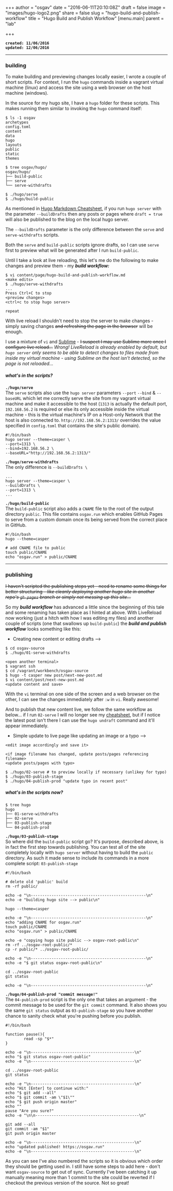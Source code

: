 +++
author = "osgav"
date = "2016-06-11T20:10:08Z"
draft = false
image = "images/hugo-logo2.png"
share = false
slug = "hugo-build-and-publish-workflow"
title = "Hugo Build and Publish Workflow"
[menu.main]
parent = "lab"

+++

**`created: 11/06/2016`**<br />
**`updated: 12/06/2016`**

---

### building

To make building and previewing changes locally easier, I wrote a couple of short scripts. For context, I run the `hugo` commands inside a vagrant virtual machine (linux) and access the site using a web browser on the host machine (windows).

In the source for my hugo site, I have a `hugo` folder for these scripts. This makes running them similar to invoking the `hugo` command itself:

```
$ ls -1 osgav
archetypes
config.toml
content
data
hugo
layouts
public
static
themes

$ tree osgav/hugo/
osgav/hugo/
├── build-public
├── serve
└── serve-withdrafts

$ ./hugo/serve
$ ./hugo/build-public
```

As mentioned in [Hugo Markdown Cheatsheet](/page/hugo-markdown-cheatsheet.html), if you run `hugo server` with the parameter `--buildDrafts` then any posts or pages where `draft = true` will also be published to the blog on the local hugo server.

The `--buildDrafts` parameter is the only difference between the `serve` and `serve-withdrafts` scripts.

Both the `serve` and `build-public` scripts ignore drafts, so I can use `serve` first to preview what will be generated after I run `build-public`.

Until I take a look at live reloading, this let's me do the following to make changes and preview them - my ***build workflow:***

```
$ vi content/page/hugo-build-and-publish-workflow.md
<make edits>
$ ./hugo/serve-withdrafts
...
Press Ctrl+C to stop
<preview changes>
<ctrl+c to stop hugo server>

repeat
```
With live reload I shouldn't need to stop the server to make changes - simply saving changes <s>and refreshing the page in the browser</s> will be enough.

I use a mixture of `vi` and [Sublime](https://www.sublimetext.com/) - <s>I suspect I may use Sublime more once I configure live reload...</s> *Wrong! LiveReload is already enabled by default, but `hugo server` only seems to be able to detect changes to files made from inside my virtual machine - using Sublime on the host isn't detected, so the page is not reloaded...*

##### what's in the scripts?

**`./hugo/serve`**<br />
The `serve` scripts also use the `hugo server` parameters `--port` `--bind` & `--baseURL` which let me correctly serve the site from my vagrant virtual machine and make it accessible to the host (`1313` is actually the default port, `192.168.56.2` is required or else its only accessible inside the virtual machine - this is the virtual machine's IP on a Host-only Network that the host is also connected to. `http://192.168.56.2:1313/` overrides the value specified in `config.toml` that contains the site's public domain).

```
#!/bin/bash
hugo server --theme=casper \
--port=1313 \
--bind=192.168.56.2 \
--baseURL="http://192.168.56.2:1313/"
```

**`./hugo/serve-withdrafts`**<br />
The only difference is `--buildDrafts \`

```
...
hugo server --theme=casper \
--buildDrafts \
--port=1313 \
...
```

**`./hugo/build-public`**<br />
The `build-public` script also adds a `CNAME` file to the root of the output directory `public`. This file contains `osgav.run` which enables GitHub Pages to serve from a custom domain once its being served from the correct place in GitHub.

```
#!/bin/bash
hugo --theme=casper

# add CNAME file to public
touch public/CNAME
echo "osgav.run" > public/CNAME
```

---

### publishing

<s>I haven't scripted the publishing steps yet - need to rename some things for better structuring - *like cleanly deploying another hugo site in another repo's `gh-pages` branch or simply not messing up this site...*</s>

So my ***build workflow*** has advanced a little since the beginning of this tale and some renaming has taken place as I hinted at above. With LiveReload now working (just a hitch with how I was editing my files) and another couple of scripts (one that swallows up `build-public`) the ***build and publish workflow*** looks something like this:

- Creating new content or editing drafts -->

```
$ cd osgav-source
$ ./hugo/01-serve-withdrafts
```
```
<open another terminal>
$ vagrant ssh
$ cd /vagrant/workbench/osgav-source
$ hugo -t casper new post/next-new-post.md
$ vi content/post/next-new-post.md
<update content and save>
```
With the `vi` terminal on one side of the screen and a web browser on the other, I can see the changes immediately after `:w` in `vi`. Really awesome!

And to publish that new content live, we follow the same workflow as below... if I run `02-serve` I will no longer see my [cheatsheet](/page/projects/hugo-markdown-cheatsheet.html), but if I notice the latest post isn't there I can use the `hugo undraft` command and it'll appear immediately.


- Simple update to live page like updating an image or a typo -->

```
<edit image accordingly and save it>
```
```
<if image filename has changed, update posts/pages referencing filename>
<update posts/pages with typo>
```
```
$ ./hugo/02-serve # to preview locally if necessary (unlikey for typo)
$ ./hugo/03-publish-stage
$ ./hugo/04-publish-prod "update typo in recent post"
```
##### what's in the scripts now?

```
$ tree hugo
hugo
├── 01-serve-withdrafts
├── 02-serve
├── 03-publish-stage
└── 04-publish-prod
```

**`./hugo/03-publish-stage`**<br />
So where did the `build-public` script go? It's purpose, described above, is in fact the first step towards publishing. You can test all of the site completely locally with `hugo server` without having to build the `public` directory. As such it made sense to include its commands in a more complete script: `03-publish-stage`

```
#!/bin/bash

# delete old 'public' build
rm -rf public/

echo -e "\n--------------------------------------------------\n"
echo -e "building hugo site --> public\n"

hugo --theme=casper

echo -e "\n--------------------------------------------------\n"
echo "adding CNAME for osgav.run"
touch public/CNAME
echo "osgav.run" > public/CNAME

echo -e "copying hugo site public --> osgav-root-public\n"
rm -rf ../osgav-root-public/*
cp -r public/* ../osgav-root-public/

echo -e "\n--------------------------------------------------\n"
echo -e "$ git status osgav-root-public\n"

cd ../osgav-root-public
git status

echo -e "\n--------------------------------------------------\n"
```

**`./hugo/04-publish-prod "commit message!"`**<br />
The `04-publish-prod` script is the only one that takes an argument - the commit message to be used for the `git commit` command. It also shows you the same `git status` output as `03-publish-stage` so you have another chance to sanity check what you're pushing before you publish.

```
#!/bin/bash

function pause(){
        read -sp "$*"
}

echo -e "\n---------------------------------------------\n"
echo "$ git status osgav-root-public"
echo -e "\n---------------------------------------------\n"

cd ../osgav-root-public
git status

echo -e "\n---------------------------------------------\n"
echo "Hit [Enter] to continue with:"
echo "$ git add --all"
echo "$ git commit -am \"$1\""
echo "$ git push origin master"
echo ""
pause "Are you sure?"
echo -e "\n\n---------------------------------------------\n"

git add --all
git commit -am "$1"
git push origin master

echo -e "\n---------------------------------------------\n"
echo "updated published! https://osgav.run"
echo -e "\n---------------------------------------------\n"
```

As you can see I've also numbered the scripts so it is obvious which order they should be getting used in. I still have some steps to add here - don't want `osgav-source` to get out of sync. Currently I've been catching it up manually meaning more than 1 commit to the site could be reverted if I checkout the previous version of the source. Not so great! 







